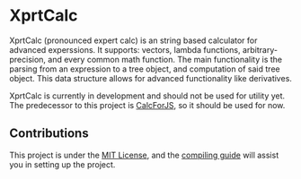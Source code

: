 # XprtCalc
XprtCalc (pronounced expert calc) is an string based calculator for advanced experssions. It supports: vectors, lambda functions, arbitrary-precision, and every common math function. The main functionality is the parsing from an expression to a tree object, and computation of said tree object. This data structure allows for advanced functionality like derivatives.

XprtCalc is currently in development and should not be used for utility yet. The predecessor to this project is [CalcForJS](https://benjamin-cates.github.io/CalcForJS), so it should be used for now.

## Contributions
This project is under the [MIT License](docs/LICENSE), and the [compiling guide](docs/compiling.md) will assist you in setting up the project.
